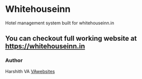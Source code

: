# Whitehouseinn
Hotel management system built for whitehouseinn.in

## You can checkout full working website at https://whitehouseinn.in

### Author

Harshith VA
[VAwebsites](http://www.vawebsites.in)

